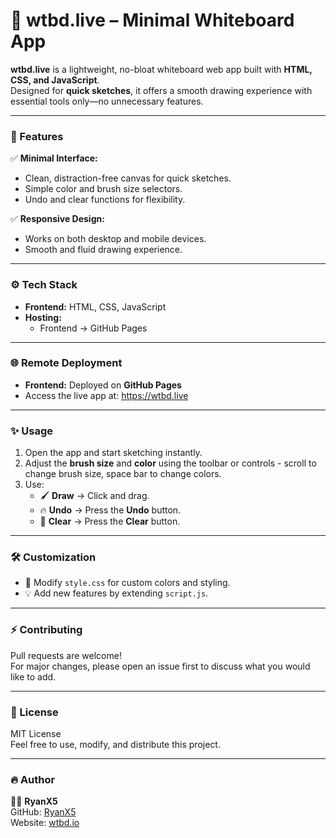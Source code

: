 # 🎯 wtbd.live – Minimal Whiteboard App

**wtbd.live** is a lightweight, no-bloat whiteboard web app built with **HTML, CSS, and JavaScript**.  
Designed for **quick sketches**, it offers a smooth drawing experience with essential tools only—no unnecessary features.

---

### 🚀 Features
✅ **Minimal Interface:**  
- Clean, distraction-free canvas for quick sketches.  
- Simple color and brush size selectors.  
- Undo and clear functions for flexibility.    

✅ **Responsive Design:**  
- Works on both desktop and mobile devices.  
- Smooth and fluid drawing experience.

---

### ⚙️ Tech Stack
- **Frontend:** HTML, CSS, JavaScript  
- **Hosting:**  
    - Frontend → GitHub Pages  

---

### 🌐 Remote Deployment
- **Frontend:** Deployed on **GitHub Pages**  
- Access the live app at:  https://wtbd.live

---

### ✨ Usage
1. Open the app and start sketching instantly.  
2. Adjust the **brush size** and **color** using the toolbar or controls - scroll to change brush size, space bar to change colors.  
3. Use:
   - 🖌️ **Draw** → Click and drag.  
   - 🔥 **Undo** → Press the **Undo** button.  
   - 🧹 **Clear** → Press the **Clear** button.  

---

### 🛠️ Customization
- 🎨 Modify `style.css` for custom colors and styling.  
- 💡 Add new features by extending `script.js`.

---

### ⚡ Contributing
Pull requests are welcome!  
For major changes, please open an issue first to discuss what you would like to add.

---

### 📄 License
MIT License  
Feel free to use, modify, and distribute this project.  

---

### 🔥 Author
👨‍💻 **RyanX5**  
GitHub: [RyanX5](https://github.com/RyanX5)  
Website: [wtbd.io](https://wtbd.io)

